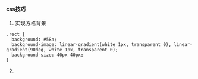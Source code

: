 #### css技巧

1. 实现方格背景
```less
.rect {
  background: #58a;
  background-image: linear-gradient(white 1px, transparent 0), linear-gradient(90deg, white 1px, transparent 0);
  background-size: 40px 40px;
}
```

2. 
